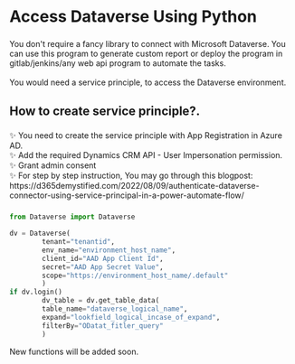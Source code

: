 <h1 align="left">Access Dataverse Using Python</h1>

###

<p align="left">You don't require a fancy library to connect with Microsoft Dataverse. You can use this program to generate custom report or deploy the program in gitlab/jenkins/any web api program to automate the tasks.<br><br>You would need a service principle, to access the Dataverse environment.</p>

###

<h2 align="left">How to create service principle?.</h2>

###

<p align="left">✨ You need to create the service principle with App Registration in Azure AD.<br>✨ Add the required Dynamics CRM API - User Impersonation permission.<br>✨ Grant admin consent<br>✨ For step by step instruction, You may go through this blogpost: https://d365demystified.com/2022/08/09/authenticate-dataverse-connector-using-service-principal-in-a-power-automate-flow/</p>

###

```python
from Dataverse import Dataverse

dv = Dataverse(
        tenant="tenantid",
        env_name="environment_host_name",
        client_id="AAD App Client Id",
        secret="AAD App Secret Value",
        scope="https://environment_host_name/.default"
        )
if dv.login()
        dv_table = dv.get_table_data(
        table_name="dataverse_logical_name",
        expand="lookfield_logical_incase_of_expand",
        filterBy="ODatat_fitler_query"
        )

```
New functions will be added soon.
